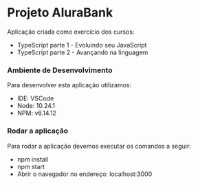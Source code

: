 # Projeto AluraBank

Aplicação criada como exercício dos cursos:
- TypeScript parte 1 - Evoluindo seu JavaScript
- TypeScript parte 2 - Avançando na linguagem

### Ambiente de Desenvolvimento

Para desenvolver esta aplicação utilizamos:
- IDE: VSCode
- Node: 10.24.1
- NPM: v6.14.12

### Rodar a aplicação

Para rodar a aplicação devemos executar os comandos a seguir:
- npm install
- npm start
- Abrir o navegador no endereço: localhost:3000